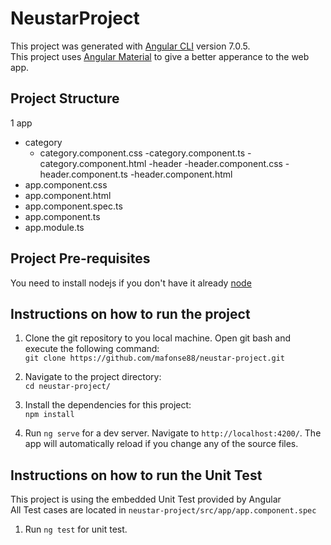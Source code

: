 # NeustarProject

This project was generated with [Angular CLI](https://github.com/angular/angular-cli) version 7.0.5.\
This project uses [Angular Material](https://material.angular.io/) to give a better apperance to the web app.

## Project Structure
1 app
  - category
    - category.component.css
      -category.component.ts
      -category.component.html
    -header
      -header.component.css
      -header.component.ts
      -header.component.html
  - app.component.css
  - app.component.html
  - app.component.spec.ts
  - app.component.ts
  - app.module.ts        

## Project Pre-requisites

You need to install nodejs if you don't have it already [node](https://nodejs.org/en/)

## Instructions on how to run the project

1. Clone the git repository to you local machine. Open git bash and execute the following command:\
`git clone https://github.com/mafonse88/neustar-project.git`

2. Navigate to the project directory:\
`cd neustar-project/`

3. Install the dependencies for this project:\
`npm install`

4. Run `ng serve` for a dev server. Navigate to `http://localhost:4200/`. The app will automatically reload if you change any of the source files.

## Instructions on how to run the Unit Test

This project is using the embedded Unit Test provided by Angular\
All Test cases are located in `neustar-project/src/app/app.component.spec`

1. Run `ng test` for unit test.
